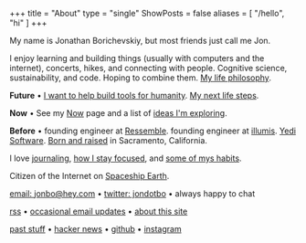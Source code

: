 +++
title = "About"
type = "single"
ShowPosts = false
aliases = [
    "/hello",
    "hi"
]
+++

My name is Jonathan Borichevskiy, but most friends just call me Jon.

I enjoy learning and building things (usually with computers and the internet), concerts, hikes, and connecting with people. Cognitive science, sustainability, and code. Hoping to combine them. [My life philosophy](/posts/up-and-to-where).

**Future** • [I want to help build tools for humanity](/posts/help-build). [My next life steps](/posts/patch-notes-v12/#next-steps-2021-update).

**Now** • See my [Now](/now) page and a list of [ideas I'm exploring](/ideas).

**Before** • founding engineer at [Ressemble](https://ressemble.com). founding engineer at [illumis](https://illumis.com/). [Yedi Software](https://www.yedi.io/). [Born and raised](/posts/on-moving-away) in Sacramento, California.

I love [journaling](/posts/journaling), [how I stay focused](/posts/concentration-compromise), and [some of mys habits](/posts/healthy-living).

Citizen of the Internet on [Spaceship Earth](https://youtu.be/3ZB2La-oCVI?t=9).

[email: jonbo@hey.com](mailto:jonbo@hey.com) • [twitter: jondotbo](https://twitter.com/jondotbo) • always happy to chat

[rss](https://jon.bo/posts/index.xml) • [occasional email updates](https://mailchi.mp/0e81591ed912/jborichevskiy) • [about this site](/about-blog)

[past stuff](/borichevskiy_jonathan.pdf) • [hacker news](https://news.ycombinator.com/user?id=jborichevskiy) • [github](https://github.com/jborichevskiy) • [instagram](https://www.instagram.com/jondotbo)
